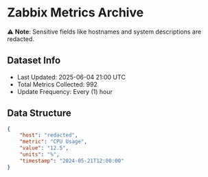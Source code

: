# Zabbix Metrics Archive

⚠️ **Note**: Sensitive fields like hostnames and system descriptions are redacted.

## Dataset Info
- Last Updated: 2025-06-04 21:00 UTC
- Total Metrics Collected: 992
- Update Frequency: Every (1) hour

## Data Structure
```json
{
    "host": "redacted",
    "metric": "CPU Usage",
    "value": "12.5",
    "units": "%",
    "timestamp": "2024-05-21T12:00:00"
}
```
